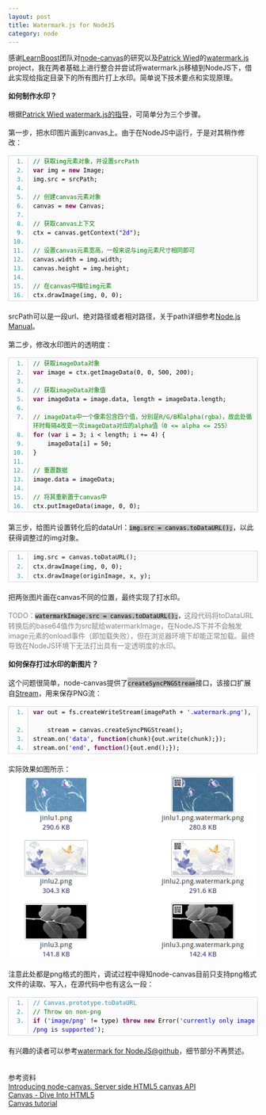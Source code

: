 ```yaml
---
layout: post
title: Watermark.js for NodeJS
category: node
---
```

<div class="bct fc05 fc11 nbw-blog ztag js-fs2">感谢<a target="_blank" rel="nofollow"
                                                     href="https://github.com/LearnBoost">LearnBoost</a>团队对<a
        target="_blank" rel="nofollow" href="https://github.com/LearnBoost/node-canvas">node-canvas</a>的研究以及<a
        target="_blank" rel="nofollow" href="http://www.patrick-wied.at/">Patrick Wied</a>的<a target="_blank"
                                                                                              rel="nofollow"
                                                                                              href="https://github.com/pa7/watermark.js">watermark.js</a>
project，我在两者基础上进行整合并尝试将watermark.js移植到NodeJS下，借此实现给指定目录下的所有图片打上水印。简单说下技术要点和实现原理。<br><b><br>如何制作水印？</b><br><br>根据<a
        target="_blank" rel="nofollow"
        href="http://letmein.at/js/how-to-create-transparency-in-images-with-html5canvas/">Patrick Wied
    watermark.js的指导</a>，可简单分为三个步骤。<br><br>第一步，把水印图片画到canvas上。由于在NodeJS中运行，于是对其稍作修改：<br><br><span
        style="border-collapse: separate; color: rgb(0, 0, 0); font-family: 'Times New Roman'; font-style: normal; font-variant: normal; font-weight: normal; letter-spacing: normal; line-height: normal; orphans: 2; text-align: -webkit-auto; text-indent: 0px; text-transform: none; white-space: normal; widows: 2; word-spacing: 0px; -webkit-border-horizontal-spacing: 0px; -webkit-border-vertical-spacing: 0px; -webkit-text-decorations-in-effect: none; -webkit-text-size-adjust: auto; -webkit-text-stroke-width: 0px; font-size: medium;"><span
        style="font-family: Monaco, 'DejaVu Sans Mono', 'Bitstream Vera Sans Mono', Consolas, 'Courier New', monospace; font-size: 12px; line-height: 18px; text-align: left;"><span
        style="border-collapse: separate; color: rgb(0, 0, 0); font-family: 'Times New Roman'; font-style: normal; font-variant: normal; font-weight: normal; letter-spacing: normal; line-height: normal; orphans: 2; text-align: -webkit-auto; text-indent: 0px; text-transform: none; white-space: normal; widows: 2; word-spacing: 0px; -webkit-border-horizontal-spacing: 0px; -webkit-border-vertical-spacing: 0px; -webkit-text-decorations-in-effect: none; -webkit-text-size-adjust: auto; -webkit-text-stroke-width: 0px; font-size: medium;"><span
        style="font-family: Monaco, 'DejaVu Sans Mono', 'Bitstream Vera Sans Mono', Consolas, 'Courier New', monospace; font-size: 12px; line-height: 18px; text-align: left;"><ol
        start="1"
        style="font-size: 1em; line-height: 1.4em; margin-top: 0px; margin-right: 0px; margin-bottom: 1px; margin-left: 0px; padding-top: 2px; padding-right: 0px; padding-bottom: 2px; padding-left: 0px; border-top-width: 1px; border-right-width: 1px; border-bottom-width: 1px; border-left-width: 1px; border-top-style: solid; border-right-style: solid; border-bottom-style: solid; border-left-style: solid; border-top-color: rgb(209, 215, 220); border-right-color: rgb(209, 215, 220); border-bottom-color: rgb(209, 215, 220); border-left-color: rgb(209, 215, 220); list-style-type: decimal; list-style-position: initial; list-style-image: initial; background-color: rgb(255, 255, 255); color: rgb(43, 145, 175);">
    <li style="font-size: 1em; margin-top: 0px; margin-right: 0px; margin-bottom: 0px; margin-left: 38px; padding-top: 0px; padding-right: 0px; padding-bottom: 0px; padding-left: 10px; border-left-width: 1px; border-left-style: solid; border-left-color: rgb(209, 215, 220); background-color: rgb(250, 250, 250); line-height: 18px;">
                <span style="color: black;"><span
                        style="color: rgb(0, 130, 0);">//&nbsp;获取img元素对象，并设置srcPath</span><span style="color: black;">&nbsp;&nbsp;</span></span>
    </li>
    <li style="font-size: 1em; margin-top: 0px; margin-right: 0px; margin-bottom: 0px; margin-left: 38px; padding-top: 0px; padding-right: 0px; padding-bottom: 0px; padding-left: 10px; border-left-width: 1px; border-left-style: solid; border-left-color: rgb(209, 215, 220); background-color: rgb(250, 250, 250); line-height: 18px;">
                <span style="color: black;"><span style="color: rgb(127, 0, 85); font-weight: bold;">var</span><span
                        style="color: black;">&nbsp;img&nbsp;=&nbsp;</span><span
                        style="color: rgb(127, 0, 85); font-weight: bold;">new</span><span style="color: black;">&nbsp;Image;&nbsp;&nbsp;</span></span>
    </li>
    <li style="font-size: 1em; margin: 0px 0px 0px 38px; padding: 0px 0px 0px 10px; border-left: 1px solid rgb(209, 215, 220); background-color: rgb(250, 250, 250); line-height: 18px;">
        <span style="color: black;">img.src&nbsp;=&nbsp;srcPath;&nbsp; <br></span></li>
    <li style="font-size: 1em; margin-top: 0px; margin-right: 0px; margin-bottom: 0px; margin-left: 38px; padding-top: 0px; padding-right: 0px; padding-bottom: 0px; padding-left: 10px; border-left-width: 1px; border-left-style: solid; border-left-color: rgb(209, 215, 220); background-color: rgb(250, 250, 250); line-height: 18px;">
        <span style=" color: black;"><br></span></li>
    <li style="font-size: 1em; margin-top: 0px; margin-right: 0px; margin-bottom: 0px; margin-left: 38px; padding-top: 0px; padding-right: 0px; padding-bottom: 0px; padding-left: 10px; border-left-width: 1px; border-left-style: solid; border-left-color: rgb(209, 215, 220); background-color: rgb(250, 250, 250); line-height: 18px;">
                <span style="color: black;"><span style="color: rgb(0, 130, 0);">//&nbsp;创建canvas元素对象</span><span
                        style="color: black;">&nbsp;&nbsp;</span></span></li>
    <li style="font-size: 1em; margin: 0px 0px 0px 38px; padding: 0px 0px 0px 10px; border-left: 1px solid rgb(209, 215, 220); background-color: rgb(250, 250, 250); line-height: 18px;">
                <span style="color: black;">canvas&nbsp;=&nbsp;<span style="color: rgb(127, 0, 85); font-weight: bold;">new</span><span
                        style="color: black;">&nbsp;Canvas;&nbsp; <br></span></span></li>
    <li style="font-size: 1em; margin-top: 0px; margin-right: 0px; margin-bottom: 0px; margin-left: 38px; padding-top: 0px; padding-right: 0px; padding-bottom: 0px; padding-left: 10px; border-left-width: 1px; border-left-style: solid; border-left-color: rgb(209, 215, 220); background-color: rgb(250, 250, 250); line-height: 18px;">
        <span style=" color: black;"><span style=" color: black;"><br></span></span></li>
    <li style="font-size: 1em; margin-top: 0px; margin-right: 0px; margin-bottom: 0px; margin-left: 38px; padding-top: 0px; padding-right: 0px; padding-bottom: 0px; padding-left: 10px; border-left-width: 1px; border-left-style: solid; border-left-color: rgb(209, 215, 220); background-color: rgb(250, 250, 250); line-height: 18px;">
                <span style="color: black;"><span style="color: rgb(0, 130, 0);">//&nbsp;获取canvas上下文</span><span
                        style="color: black;">&nbsp;&nbsp;</span></span></li>
    <li style="font-size: 1em; margin: 0px 0px 0px 38px; padding: 0px 0px 0px 10px; border-left: 1px solid rgb(209, 215, 220); background-color: rgb(250, 250, 250); line-height: 18px;">
                <span style="color: black;">ctx&nbsp;=&nbsp;canvas.getContext(<span
                        style="color: blue;">"2d"</span><span style="color: black;">);&nbsp; <br></span></span></li>
    <li style="font-size: 1em; margin-top: 0px; margin-right: 0px; margin-bottom: 0px; margin-left: 38px; padding-top: 0px; padding-right: 0px; padding-bottom: 0px; padding-left: 10px; border-left-width: 1px; border-left-style: solid; border-left-color: rgb(209, 215, 220); background-color: rgb(250, 250, 250); line-height: 18px;">
        <span style=" color: black;"><span style=" color: black;"><br></span></span></li>
    <li style="font-size: 1em; margin-top: 0px; margin-right: 0px; margin-bottom: 0px; margin-left: 38px; padding-top: 0px; padding-right: 0px; padding-bottom: 0px; padding-left: 10px; border-left-width: 1px; border-left-style: solid; border-left-color: rgb(209, 215, 220); background-color: rgb(250, 250, 250); line-height: 18px;">
                <span style="color: black;"><span
                        style="color: rgb(0, 130, 0);">//&nbsp;设置canvas元素宽高，一般来说与img元素尺寸相同即可</span><span
                        style="color: black;">&nbsp;&nbsp;</span></span></li>
    <li style="font-size: 1em; margin-top: 0px; margin-right: 0px; margin-bottom: 0px; margin-left: 38px; padding-top: 0px; padding-right: 0px; padding-bottom: 0px; padding-left: 10px; border-left-width: 1px; border-left-style: solid; border-left-color: rgb(209, 215, 220); background-color: rgb(250, 250, 250); line-height: 18px;">
        <span style="color: black;">canvas.width&nbsp;=&nbsp;img.width;&nbsp;&nbsp;</span></li>
    <li style="font-size: 1em; margin: 0px 0px 0px 38px; padding: 0px 0px 0px 10px; border-left: 1px solid rgb(209, 215, 220); background-color: rgb(250, 250, 250); line-height: 18px;">
        <span style="color: black;">canvas.height&nbsp;=&nbsp;img.height;&nbsp; <br></span></li>
    <li style="font-size: 1em; margin-top: 0px; margin-right: 0px; margin-bottom: 0px; margin-left: 38px; padding-top: 0px; padding-right: 0px; padding-bottom: 0px; padding-left: 10px; border-left-width: 1px; border-left-style: solid; border-left-color: rgb(209, 215, 220); background-color: rgb(250, 250, 250); line-height: 18px;">
        <span style=" color: black;"><br></span></li>
    <li style="font-size: 1em; margin-top: 0px; margin-right: 0px; margin-bottom: 0px; margin-left: 38px; padding-top: 0px; padding-right: 0px; padding-bottom: 0px; padding-left: 10px; border-left-width: 1px; border-left-style: solid; border-left-color: rgb(209, 215, 220); background-color: rgb(250, 250, 250); line-height: 18px;">
                <span style="color: black;"><span style="color: rgb(0, 130, 0);">//&nbsp;在canvas中描绘img元素</span><span
                        style="color: black;">&nbsp;&nbsp;</span></span></li>
    <li style="font-size: 1em; margin-top: 0px; margin-right: 0px; margin-bottom: 0px; margin-left: 38px; padding-top: 0px; padding-right: 0px; padding-bottom: 0px; padding-left: 10px; border-left-width: 1px; border-left-style: solid; border-left-color: rgb(209, 215, 220); background-color: rgb(250, 250, 250); line-height: 18px;">
        <span style="color: black;">ctx.drawImage(img,&nbsp;0,&nbsp;0);</span></li>
</ol></span></span></span></span><br>srcPath可以是一段url、绝对路径或者相对路径，关于path详细参考<a target="_blank" rel="nofollow"
                                                                             href="http://cnodejs.org/cman/path.html">Node.js
    Manual</a>。<br><br>第二步，修改水印图片的透明度：<br><br><span
        style="border-collapse: separate; color: rgb(0, 0, 0); font-family: 'Times New Roman'; font-style: normal; font-variant: normal; font-weight: normal; letter-spacing: normal; line-height: normal; orphans: 2; text-align: -webkit-auto; text-indent: 0px; text-transform: none; white-space: normal; widows: 2; word-spacing: 0px; -webkit-border-horizontal-spacing: 0px; -webkit-border-vertical-spacing: 0px; -webkit-text-decorations-in-effect: none; -webkit-text-size-adjust: auto; -webkit-text-stroke-width: 0px; font-size: medium;"><span
        style="font-family: Monaco, 'DejaVu Sans Mono', 'Bitstream Vera Sans Mono', Consolas, 'Courier New', monospace; font-size: 12px; line-height: 18px; text-align: left;"><ol
        start="1"
        style="font-size: 1em; line-height: 1.4em; margin-top: 0px; margin-right: 0px; margin-bottom: 1px; margin-left: 0px; padding-top: 2px; padding-right: 0px; padding-bottom: 2px; padding-left: 0px; border-top-width: 1px; border-right-width: 1px; border-bottom-width: 1px; border-left-width: 1px; border-top-style: solid; border-right-style: solid; border-bottom-style: solid; border-left-style: solid; border-top-color: rgb(209, 215, 220); border-right-color: rgb(209, 215, 220); border-bottom-color: rgb(209, 215, 220); border-left-color: rgb(209, 215, 220); list-style-type: decimal; list-style-position: initial; list-style-image: initial; background-color: rgb(255, 255, 255); color: rgb(43, 145, 175);">
    <li style="font-size: 1em; margin-top: 0px; margin-right: 0px; margin-bottom: 0px; margin-left: 38px; padding-top: 0px; padding-right: 0px; padding-bottom: 0px; padding-left: 10px; border-left-width: 1px; border-left-style: solid; border-left-color: rgb(209, 215, 220); background-color: rgb(250, 250, 250); line-height: 18px;">
                <span style="color: black;"><span style="color: rgb(0, 130, 0);">//&nbsp;获取imageData对象</span><span
                        style="color: black;">&nbsp;&nbsp;</span></span></li>
    <li style="font-size: 1em; margin: 0px 0px 0px 38px; padding: 0px 0px 0px 10px; border-left: 1px solid rgb(209, 215, 220); background-color: rgb(250, 250, 250); line-height: 18px;">
                <span style="color: black;"><span style="color: rgb(127, 0, 85); font-weight: bold;">var</span><span
                        style="color: black;">&nbsp;image&nbsp;=&nbsp;ctx.getImageData(0,&nbsp;0,&nbsp;500,&nbsp;200);&nbsp; <br></span></span>
    </li>
    <li style="font-size: 1em; margin-top: 0px; margin-right: 0px; margin-bottom: 0px; margin-left: 38px; padding-top: 0px; padding-right: 0px; padding-bottom: 0px; padding-left: 10px; border-left-width: 1px; border-left-style: solid; border-left-color: rgb(209, 215, 220); background-color: rgb(250, 250, 250); line-height: 18px;">
        <span style=" color: black;"><span style=" color: black;"><br></span></span></li>
    <li style="font-size: 1em; margin-top: 0px; margin-right: 0px; margin-bottom: 0px; margin-left: 38px; padding-top: 0px; padding-right: 0px; padding-bottom: 0px; padding-left: 10px; border-left-width: 1px; border-left-style: solid; border-left-color: rgb(209, 215, 220); background-color: rgb(250, 250, 250); line-height: 18px;">
                <span style="color: black;"><span style="color: rgb(0, 130, 0);">//&nbsp;获取imageData对象值</span><span
                        style="color: black;">&nbsp;&nbsp;</span></span></li>
    <li style="font-size: 1em; margin: 0px 0px 0px 38px; padding: 0px 0px 0px 10px; border-left: 1px solid rgb(209, 215, 220); background-color: rgb(250, 250, 250); line-height: 18px;">
                <span style="color: black;"><span style="color: rgb(127, 0, 85); font-weight: bold;">var</span><span
                        style="color: black;">&nbsp;imageData&nbsp;=&nbsp;image.data,&nbsp;length&nbsp;=&nbsp;imageData.length;&nbsp; <br></span></span>
    </li>
    <li style="font-size: 1em; margin-top: 0px; margin-right: 0px; margin-bottom: 0px; margin-left: 38px; padding-top: 0px; padding-right: 0px; padding-bottom: 0px; padding-left: 10px; border-left-width: 1px; border-left-style: solid; border-left-color: rgb(209, 215, 220); background-color: rgb(250, 250, 250); line-height: 18px;">
        <span style=" color: black;"><span style=" color: black;"><br></span></span></li>
    <li style="font-size: 1em; margin-top: 0px; margin-right: 0px; margin-bottom: 0px; margin-left: 38px; padding-top: 0px; padding-right: 0px; padding-bottom: 0px; padding-left: 10px; border-left-width: 1px; border-left-style: solid; border-left-color: rgb(209, 215, 220); background-color: rgb(250, 250, 250); line-height: 18px;">
                <span style="color: black;"><span style="color: rgb(0, 130, 0);">//&nbsp;imageData中一个像素包含四个值，分别是R/G/B和alpha(rgba)，故此处循环时每隔4改变一次imageData对应的alpha值（0&nbsp;&lt;=&nbsp;alpha&nbsp;&lt;=&nbsp;255）</span><span
                        style="color: black;">&nbsp;&nbsp;</span></span></li>
    <li style="font-size: 1em; margin-top: 0px; margin-right: 0px; margin-bottom: 0px; margin-left: 38px; padding-top: 0px; padding-right: 0px; padding-bottom: 0px; padding-left: 10px; border-left-width: 1px; border-left-style: solid; border-left-color: rgb(209, 215, 220); background-color: rgb(250, 250, 250); line-height: 18px;">
                <span style="color: black;"><span style="color: rgb(127, 0, 85); font-weight: bold;">for</span><span
                        style="color: black;">&nbsp;(</span><span
                        style="color: rgb(127, 0, 85); font-weight: bold;">var</span><span style="color: black;">&nbsp;i&nbsp;=&nbsp;3;&nbsp;i&nbsp;&lt;&nbsp;length;&nbsp;i&nbsp;+=&nbsp;4)&nbsp;{&nbsp;&nbsp;</span></span>
    </li>
    <li style="font-size: 1em; margin-top: 0px; margin-right: 0px; margin-bottom: 0px; margin-left: 38px; padding-top: 0px; padding-right: 0px; padding-bottom: 0px; padding-left: 10px; border-left-width: 1px; border-left-style: solid; border-left-color: rgb(209, 215, 220); background-color: rgb(250, 250, 250); line-height: 18px;">
        <span style="color: black;">&nbsp;&nbsp;&nbsp;&nbsp;imageData[i]&nbsp;=&nbsp;50;&nbsp;&nbsp;</span></li>
    <li style="font-size: 1em; margin: 0px 0px 0px 38px; padding: 0px 0px 0px 10px; border-left: 1px solid rgb(209, 215, 220); background-color: rgb(250, 250, 250); line-height: 18px;">
        <span style="color: black;">}&nbsp; <br></span></li>
    <li style="font-size: 1em; margin-top: 0px; margin-right: 0px; margin-bottom: 0px; margin-left: 38px; padding-top: 0px; padding-right: 0px; padding-bottom: 0px; padding-left: 10px; border-left-width: 1px; border-left-style: solid; border-left-color: rgb(209, 215, 220); background-color: rgb(250, 250, 250); line-height: 18px;">
        <span style=" color: black;"><br></span></li>
    <li style="font-size: 1em; margin-top: 0px; margin-right: 0px; margin-bottom: 0px; margin-left: 38px; padding-top: 0px; padding-right: 0px; padding-bottom: 0px; padding-left: 10px; border-left-width: 1px; border-left-style: solid; border-left-color: rgb(209, 215, 220); background-color: rgb(250, 250, 250); line-height: 18px;">
                <span style="color: black;"><span style="color: rgb(0, 130, 0);">//&nbsp;重置数据</span><span
                        style="color: black;">&nbsp;&nbsp;</span></span></li>
    <li style="font-size: 1em; margin: 0px 0px 0px 38px; padding: 0px 0px 0px 10px; border-left: 1px solid rgb(209, 215, 220); background-color: rgb(250, 250, 250); line-height: 18px;">
        <span style="color: black;">image.data&nbsp;=&nbsp;imageData;&nbsp; <br></span></li>
    <li style="font-size: 1em; margin-top: 0px; margin-right: 0px; margin-bottom: 0px; margin-left: 38px; padding-top: 0px; padding-right: 0px; padding-bottom: 0px; padding-left: 10px; border-left-width: 1px; border-left-style: solid; border-left-color: rgb(209, 215, 220); background-color: rgb(250, 250, 250); line-height: 18px;">
        <span style=" color: black;"><br></span></li>
    <li style="font-size: 1em; margin-top: 0px; margin-right: 0px; margin-bottom: 0px; margin-left: 38px; padding-top: 0px; padding-right: 0px; padding-bottom: 0px; padding-left: 10px; border-left-width: 1px; border-left-style: solid; border-left-color: rgb(209, 215, 220); background-color: rgb(250, 250, 250); line-height: 18px;">
                <span style="color: black;"><span style="color: rgb(0, 130, 0);">//&nbsp;将其重新置于canvas中</span><span
                        style="color: black;">&nbsp;&nbsp;</span></span></li>
    <li style="font-size: 1em; margin-top: 0px; margin-right: 0px; margin-bottom: 0px; margin-left: 38px; padding-top: 0px; padding-right: 0px; padding-bottom: 0px; padding-left: 10px; border-left-width: 1px; border-left-style: solid; border-left-color: rgb(209, 215, 220); background-color: rgb(250, 250, 250); line-height: 18px;">
        <span style="color: black;">ctx.putImageData(image,&nbsp;0,&nbsp;0); <br></span></li>
</ol></span></span><br><span
        style="border-collapse: separate; color: rgb(0, 0, 0); font-style: normal; font-variant: normal; font-weight: normal; letter-spacing: normal; line-height: normal; orphans: 2; text-indent: 0px; text-transform: none; white-space: normal; widows: 2; word-spacing: 0px; font-size: medium;"><span
        style="font-family: Monaco,'DejaVu Sans Mono','Bitstream Vera Sans Mono',Consolas,'Courier New',monospace; font-size: 12px; line-height: 18px; text-align: left;"></span></span>第三步，给图片设置转化后的dataUrl：<span
        style="border-collapse: separate; color: rgb(0, 0, 0); font-family: Tahoma; font-style: normal; font-variant: normal; font-weight: normal; letter-spacing: normal; line-height: normal; orphans: 2; text-align: -webkit-auto; text-indent: 0px; text-transform: none; white-space: normal; widows: 2; word-spacing: 0px; -webkit-border-horizontal-spacing: 0px; -webkit-border-vertical-spacing: 0px; -webkit-text-decorations-in-effect: none; -webkit-text-size-adjust: auto; -webkit-text-stroke-width: 0px; font-size: medium;"><span
        style="font-family: Monaco, 'DejaVu Sans Mono', 'Bitstream Vera Sans Mono', Consolas, 'Courier New', monospace; font-size: 12px; line-height: 18px; text-align: left;"><span
        style="background-color: rgb(192, 192, 192);">img</span></span></span><span
        style="border-collapse: separate; color: rgb(0, 0, 0); font-style: normal; font-variant: normal; font-weight: normal; letter-spacing: normal; line-height: normal; orphans: 2; text-indent: 0px; text-transform: none; white-space: normal; widows: 2; word-spacing: 0px; font-size: medium;"><span
        style="font-family: Monaco,'DejaVu Sans Mono','Bitstream Vera Sans Mono',Consolas,'Courier New',monospace; font-size: 12px; line-height: 18px; text-align: left;"><span
        style="background-color: rgb(192, 192, 192);">.src&nbsp;=&nbsp;canvas.toDataURL();</span></span></span>，以此获得调整过的img对象。<br><br><span
        style="border-collapse: separate; color: rgb(0, 0, 0); font-family: Tahoma; font-style: normal; font-variant: normal; font-weight: normal; letter-spacing: normal; line-height: normal; orphans: 2; text-align: -webkit-auto; text-indent: 0px; text-transform: none; white-space: normal; widows: 2; word-spacing: 0px; -webkit-border-horizontal-spacing: 0px; -webkit-border-vertical-spacing: 0px; -webkit-text-decorations-in-effect: none; -webkit-text-size-adjust: auto; -webkit-text-stroke-width: 0px; font-size: medium;"><span
        style="font-family: Monaco, 'DejaVu Sans Mono', 'Bitstream Vera Sans Mono', Consolas, 'Courier New', monospace; font-size: 12px; line-height: 18px; text-align: left;"></span></span><span
        style="border-collapse: separate; color: rgb(0, 0, 0); font-family: Tahoma; font-style: normal; font-variant: normal; font-weight: normal; letter-spacing: normal; line-height: normal; orphans: 2; text-align: -webkit-auto; text-indent: 0px; text-transform: none; white-space: normal; widows: 2; word-spacing: 0px; -webkit-border-horizontal-spacing: 0px; -webkit-border-vertical-spacing: 0px; -webkit-text-decorations-in-effect: none; -webkit-text-size-adjust: auto; -webkit-text-stroke-width: 0px; font-size: medium;"><span
        style="font-family: Monaco, 'DejaVu Sans Mono', 'Bitstream Vera Sans Mono', Consolas, 'Courier New', monospace; font-size: 12px; line-height: 18px; text-align: left;"><ol
        start="1"
        style="font-size: 1em; line-height: 1.4em; margin-top: 0px; margin-right: 0px; margin-bottom: 1px; margin-left: 0px; padding-top: 2px; padding-right: 0px; padding-bottom: 2px; padding-left: 0px; border-top-width: 1px; border-right-width: 1px; border-bottom-width: 1px; border-left-width: 1px; border-top-style: solid; border-right-style: solid; border-bottom-style: solid; border-left-style: solid; border-top-color: rgb(209, 215, 220); border-right-color: rgb(209, 215, 220); border-bottom-color: rgb(209, 215, 220); border-left-color: rgb(209, 215, 220); list-style-type: decimal; list-style-position: initial; list-style-image: initial; background-color: rgb(255, 255, 255); color: rgb(43, 145, 175);">
    <li style="font-size: 1em; margin: 0px 0px 0px 38px; padding: 0px 0px 0px 10px; border-left: 1px solid rgb(209, 215, 220); background-color: rgb(250, 250, 250); line-height: 18px;">
                <span style="border-collapse: separate; color: rgb(0, 0, 0); font-family: Tahoma; font-style: normal; font-variant: normal; font-weight: normal; letter-spacing: normal; line-height: normal; orphans: 2; text-align: -webkit-auto; text-indent: 0px; text-transform: none; white-space: normal; widows: 2; word-spacing: 0px; -webkit-border-horizontal-spacing: 0px; -webkit-border-vertical-spacing: 0px; -webkit-text-decorations-in-effect: none; -webkit-text-size-adjust: auto; -webkit-text-stroke-width: 0px; font-size: medium;"><span
                        style="font-family: Monaco, 'DejaVu Sans Mono', 'Bitstream Vera Sans Mono', Consolas, 'Courier New', monospace; font-size: 12px; line-height: 18px; text-align: left;"><span
                        style="color: black;"><span
                        style="color: black;">img.src = canvas.toDataURL();</span></span></span></span><br><span
            style="color: black;"><span style="color: black;"></span></span></li>
    <li style="font-size: 1em; margin: 0px 0px 0px 38px; padding: 0px 0px 0px 10px; border-left: 1px solid rgb(209, 215, 220); background-color: rgb(250, 250, 250); line-height: 18px;">
        <span style="color: black;"><span style="color: black;">ctx.drawImage(</span></span><span
            style="border-collapse: separate; color: rgb(0, 0, 0); font-family: Tahoma; font-style: normal; font-variant: normal; font-weight: normal; letter-spacing: normal; line-height: normal; orphans: 2; text-align: -webkit-auto; text-indent: 0px; text-transform: none; white-space: normal; widows: 2; word-spacing: 0px; -webkit-border-horizontal-spacing: 0px; -webkit-border-vertical-spacing: 0px; -webkit-text-decorations-in-effect: none; -webkit-text-size-adjust: auto; -webkit-text-stroke-width: 0px; font-size: medium;"><span
            style="font-family: Monaco, 'DejaVu Sans Mono', 'Bitstream Vera Sans Mono', Consolas, 'Courier New', monospace; font-size: 12px; line-height: 18px; text-align: left;"><span
            style="border-collapse: separate; color: rgb(0, 0, 0); font-family: Tahoma; font-style: normal; font-variant: normal; font-weight: normal; letter-spacing: normal; line-height: normal; orphans: 2; text-align: -webkit-auto; text-indent: 0px; text-transform: none; white-space: normal; widows: 2; word-spacing: 0px; -webkit-border-horizontal-spacing: 0px; -webkit-border-vertical-spacing: 0px; -webkit-text-decorations-in-effect: none; -webkit-text-size-adjust: auto; -webkit-text-stroke-width: 0px; font-size: medium;"><span
            style="font-family: Monaco, 'DejaVu Sans Mono', 'Bitstream Vera Sans Mono', Consolas, 'Courier New', monospace; font-size: 12px; line-height: 18px; text-align: left;"><span
            style="color: black;"><span style="color: black;">img</span></span></span></span></span></span><span
            style="color: black;"><span style="color: black;">, 0, 0); <br></span></span></li>
    <li style="font-size: 1em; margin: 0px 0px 0px 38px; padding: 0px 0px 0px 10px; border-left: 1px solid rgb(209, 215, 220); background-color: rgb(250, 250, 250); line-height: 18px;">
                <span style="border-collapse: separate; color: rgb(0, 0, 0); font-family: Tahoma; font-style: normal; font-variant: normal; font-weight: normal; letter-spacing: normal; line-height: normal; orphans: 2; text-align: -webkit-auto; text-indent: 0px; text-transform: none; white-space: normal; widows: 2; word-spacing: 0px; -webkit-border-horizontal-spacing: 0px; -webkit-border-vertical-spacing: 0px; -webkit-text-decorations-in-effect: none; -webkit-text-size-adjust: auto; -webkit-text-stroke-width: 0px; font-size: medium;"><span
                        style="font-family: Monaco, 'DejaVu Sans Mono', 'Bitstream Vera Sans Mono', Consolas, 'Courier New', monospace; font-size: 12px; line-height: 18px; text-align: left;"><span
                        style="color: black;"><span
                        style="color: black;">ctx.drawImage(originImage,&nbsp;x,&nbsp;y); </span></span></span></span>
    </li>
</ol></span></span><br>把两张图片画在canvas不同的位置，最终实现了打水印。<br><br><font color="#808080">TODO：<span
        style="border-collapse: separate; color: rgb(0, 0, 0); font-family: Tahoma; font-style: normal; font-variant: normal; font-weight: normal; letter-spacing: normal; line-height: normal; orphans: 2; text-indent: 0px; text-transform: none; white-space: normal; widows: 2; word-spacing: 0px; font-size: medium;"><span
        style="font-family: Monaco,'DejaVu Sans Mono','Bitstream Vera Sans Mono',Consolas,'Courier New',monospace; font-size: 12px; line-height: 18px; text-align: left;"><span
        style="background-color: rgb(192, 192, 192);">watermarkImage.src&nbsp;= </span></span></span><span
        style="border-collapse: separate; color: rgb(0, 0, 0); font-style: normal; font-variant: normal; font-weight: normal; letter-spacing: normal; line-height: normal; orphans: 2; text-indent: 0px; text-transform: none; white-space: normal; widows: 2; word-spacing: 0px; font-size: medium;"><span
        style="font-family: Monaco,'DejaVu Sans Mono','Bitstream Vera Sans Mono',Consolas,'Courier New',monospace; font-size: 12px; line-height: 18px; text-align: left;"><span
        style="background-color: rgb(192, 192, 192);">canvas</span></span></span><span
        style="border-collapse: separate; color: rgb(0, 0, 0); font-family: Tahoma; font-style: normal; font-variant: normal; font-weight: normal; letter-spacing: normal; line-height: normal; orphans: 2; text-align: -webkit-auto; text-indent: 0px; text-transform: none; white-space: normal; widows: 2; word-spacing: 0px; -webkit-border-horizontal-spacing: 0px; -webkit-border-vertical-spacing: 0px; -webkit-text-decorations-in-effect: none; -webkit-text-size-adjust: auto; -webkit-text-stroke-width: 0px; font-size: medium;"><span
        style="font-family: Monaco, 'DejaVu Sans Mono', 'Bitstream Vera Sans Mono', Consolas, 'Courier New', monospace; font-size: 12px; line-height: 18px; text-align: left;"><span
        style="background-color: rgb(192, 192, 192);">.toDataURL();</span>，</span></span>这段代码将toDataURL转换后的base64值作为src赋给watermarkImage，在NodeJS下并不会触发image元素的onload事件（即加载失败），但在浏览器环境下却能正常加载。最终导致在NodeJS环境下无法打出具有一定透明度的水印。</font><br><br><span
        style="border-collapse: separate; color: rgb(0, 0, 0); font-style: normal; font-variant: normal; font-weight: normal; letter-spacing: normal; line-height: normal; orphans: 2; text-indent: 0px; text-transform: none; white-space: normal; widows: 2; word-spacing: 0px; font-size: medium;"><span
        style="font-family: Monaco,'DejaVu Sans Mono','Bitstream Vera Sans Mono',Consolas,'Courier New',monospace; font-size: 12px; line-height: 18px; text-align: left;"></span></span><b>如何保存打过水印的新图片？<br><br></b>这个问题很简单，node-canvas提供了<span
        style="border-collapse: separate; color: rgb(0, 0, 0); font-style: normal; font-variant: normal; font-weight: normal; letter-spacing: normal; line-height: normal; orphans: 2; text-indent: 0px; text-transform: none; white-space: normal; widows: 2; word-spacing: 0px; font-size: medium; background-color: rgb(192, 192, 192);"><span
        style="font-family: Monaco,'DejaVu Sans Mono','Bitstream Vera Sans Mono',Consolas,'Courier New',monospace; font-size: 12px; line-height: 18px; text-align: left;"><span
        style="color: black;">createSyncPNGStream</span></span></span>接口，该接口扩展自<a target="_blank" rel="nofollow"
                                                                                  href="http://cnodejs.org/cman/streams.html#streams_">Stream</a>，用来保存PNG流：<br><br><span
        style="border-collapse: separate; color: rgb(0, 0, 0); font-family: 'Times New Roman'; font-style: normal; font-variant: normal; font-weight: normal; letter-spacing: normal; line-height: normal; orphans: 2; text-align: -webkit-auto; text-indent: 0px; text-transform: none; white-space: normal; widows: 2; word-spacing: 0px; -webkit-border-horizontal-spacing: 0px; -webkit-border-vertical-spacing: 0px; -webkit-text-decorations-in-effect: none; -webkit-text-size-adjust: auto; -webkit-text-stroke-width: 0px; font-size: medium;"><span
        style="font-family: Monaco, 'DejaVu Sans Mono', 'Bitstream Vera Sans Mono', Consolas, 'Courier New', monospace; font-size: 12px; line-height: 18px; text-align: left;"><ol
        start="1"
        style="font-size: 1em; line-height: 1.4em; margin-top: 0px; margin-right: 0px; margin-bottom: 1px; margin-left: 0px; padding-top: 2px; padding-right: 0px; padding-bottom: 2px; padding-left: 0px; border-top-width: 1px; border-right-width: 1px; border-bottom-width: 1px; border-left-width: 1px; border-top-style: solid; border-right-style: solid; border-bottom-style: solid; border-left-style: solid; border-top-color: rgb(209, 215, 220); border-right-color: rgb(209, 215, 220); border-bottom-color: rgb(209, 215, 220); border-left-color: rgb(209, 215, 220); list-style-type: decimal; list-style-position: initial; list-style-image: initial; background-color: rgb(255, 255, 255); color: rgb(43, 145, 175);">
    <li style="font-size: 1em; margin-top: 0px; margin-right: 0px; margin-bottom: 0px; margin-left: 38px; padding-top: 0px; padding-right: 0px; padding-bottom: 0px; padding-left: 10px; border-left-width: 1px; border-left-style: solid; border-left-color: rgb(209, 215, 220); background-color: rgb(250, 250, 250); line-height: 18px;">
                <span style="color: black;"><span style="color: rgb(127, 0, 85); font-weight: bold;">var</span><span
                        style="color: black;">&nbsp;out&nbsp;=&nbsp;fs.createWriteStream(imagePath&nbsp;+&nbsp;</span><span
                        style="color: blue;">'.watermark.png'</span><span
                        style="color: black;">),&nbsp;&nbsp;&nbsp;</span></span></li>
    <li style="font-size: 1em; margin-top: 0px; margin-right: 0px; margin-bottom: 0px; margin-left: 38px; padding-top: 0px; padding-right: 0px; padding-bottom: 0px; padding-left: 10px; border-left-width: 1px; border-left-style: solid; border-left-color: rgb(209, 215, 220); background-color: rgb(250, 250, 250); line-height: 18px;">
        <span style="color: black;">&nbsp;&nbsp;&nbsp;&nbsp;stream&nbsp;=&nbsp;canvas.createSyncPNGStream();&nbsp;&nbsp;</span>
    </li>
    <li style="font-size: 1em; margin-top: 0px; margin-right: 0px; margin-bottom: 0px; margin-left: 38px; padding-top: 0px; padding-right: 0px; padding-bottom: 0px; padding-left: 10px; border-left-width: 1px; border-left-style: solid; border-left-color: rgb(209, 215, 220); background-color: rgb(250, 250, 250); line-height: 18px;">
                <span style="color: black;">stream.on(<span style="color: blue;">'data'</span><span
                        style="color: black;">,&nbsp;</span><span style="color: rgb(127, 0, 85); font-weight: bold;">function</span><span
                        style="color: black;">(chunk){out.write(chunk);});&nbsp;&nbsp;</span></span></li>
    <li style="font-size: 1em; margin-top: 0px; margin-right: 0px; margin-bottom: 0px; margin-left: 38px; padding-top: 0px; padding-right: 0px; padding-bottom: 0px; padding-left: 10px; border-left-width: 1px; border-left-style: solid; border-left-color: rgb(209, 215, 220); background-color: rgb(250, 250, 250); line-height: 18px;">
                <span style="color: black;">stream.on(<span style="color: blue;">'end'</span><span
                        style="color: black;">,&nbsp;</span><span style="color: rgb(127, 0, 85); font-weight: bold;">function</span><span
                        style="color: black;">(){out.end();});&nbsp; <br></span></span></li>
</ol></span></span><br>实际效果如图所示：<br>

<div>
    <div><img alt="Watermark.js for NodeJS - 挪墨 - Nomospace" style="margin:0 10px 0 0;"
              src="/assets/images/2707789275973289468.png"><br><br></div>
</div>
注意此处都是png格式的图片，调试过程中得知node-canvas目前只支持png格式文件的读取、写入，在源代码中也有这么一段：<br><br><span
        style="border-collapse: separate; color: rgb(0, 0, 0); font-family: 'Times New Roman'; font-style: normal; font-variant: normal; font-weight: normal; letter-spacing: normal; line-height: normal; orphans: 2; text-align: -webkit-auto; text-indent: 0px; text-transform: none; white-space: normal; widows: 2; word-spacing: 0px; -webkit-border-horizontal-spacing: 0px; -webkit-border-vertical-spacing: 0px; -webkit-text-decorations-in-effect: none; -webkit-text-size-adjust: auto; -webkit-text-stroke-width: 0px; font-size: medium;"><span
        style="font-family: Monaco, 'DejaVu Sans Mono', 'Bitstream Vera Sans Mono', Consolas, 'Courier New', monospace; font-size: 12px; line-height: 18px; text-align: left;"><ol
        start="1"
        style="font-size: 1em; line-height: 1.4em; margin-top: 0px; margin-right: 0px; margin-bottom: 1px; margin-left: 0px; padding-top: 2px; padding-right: 0px; padding-bottom: 2px; padding-left: 0px; border-top-width: 1px; border-right-width: 1px; border-bottom-width: 1px; border-left-width: 1px; border-top-style: solid; border-right-style: solid; border-bottom-style: solid; border-left-style: solid; border-top-color: rgb(209, 215, 220); border-right-color: rgb(209, 215, 220); border-bottom-color: rgb(209, 215, 220); border-left-color: rgb(209, 215, 220); list-style-type: decimal; list-style-position: initial; list-style-image: initial; background-color: rgb(255, 255, 255); color: rgb(43, 145, 175);">
    <li style="font-size: 1em; margin: 0px 0px 0px 38px; padding: 0px 0px 0px 10px; border-left: 1px solid rgb(209, 215, 220); background-color: rgb(250, 250, 250); line-height: 18px;">
        // Canvas.prototype.toDataURL
    </li>
    <li style="font-size: 1em; margin-top: 0px; margin-right: 0px; margin-bottom: 0px; margin-left: 38px; padding-top: 0px; padding-right: 0px; padding-bottom: 0px; padding-left: 10px; border-left-width: 1px; border-left-style: solid; border-left-color: rgb(209, 215, 220); background-color: rgb(250, 250, 250); line-height: 18px;">
                <span style="color: black;"><span
                        style="color: rgb(0, 130, 0);">//&nbsp;Throw&nbsp;on&nbsp;non-png</span><span
                        style="color: black;">&nbsp;&nbsp;</span></span></li>
    <li style="font-size: 1em; margin-top: 0px; margin-right: 0px; margin-bottom: 0px; margin-left: 38px; padding-top: 0px; padding-right: 0px; padding-bottom: 0px; padding-left: 10px; border-left-width: 1px; border-left-style: solid; border-left-color: rgb(209, 215, 220); background-color: rgb(250, 250, 250); line-height: 18px;">
                <span style="color: black;"><span style="color: rgb(127, 0, 85); font-weight: bold;">if</span><span
                        style="color: black;">&nbsp;(</span><span style="color: blue;">'image/png'</span><span
                        style="color: black;">&nbsp;!=&nbsp;type)&nbsp;</span><span
                        style="color: rgb(127, 0, 85); font-weight: bold;">throw</span><span style="color: black;">&nbsp;</span><span
                        style="color: rgb(127, 0, 85); font-weight: bold;">new</span><span style="color: black;">&nbsp;Error(</span><span
                        style="color: blue;">'currently&nbsp;only&nbsp;image/png&nbsp;is&nbsp;supported'</span><span
                        style="color: black;">);</span></span></li>
</ol></span></span><br>有兴趣的读者可以参考<a target="_blank" rel="nofollow"
                                    href="https://github.com/nomospace/nomospace.github.com/tree/master/nomospace.github.com/lab/2011/watermark">watermark
    for NodeJS@github</a>，细节部分不再赘述。<br><br><br>参考资料<br><a target="_blank" rel="nofollow"
                                                          href="http://blog.learnboost.com/blog/introducing-node-canvas-server-side-html5-canvas-api/">Introducing
    node-canvas. Server side HTML5 canvas API</a><br><a target="_blank" rel="nofollow"
                                                        href="http://diveintohtml5.org/canvas.html#divingin">Canvas
    - Dive Into HTML5</a><br><a target="_blank" rel="nofollow"
                                href="https://developer.mozilla.org/en/canvas_tutorial">Canvas tutorial</a>
</div>

